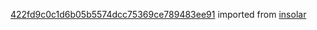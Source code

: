 [422fd9c0c1d6b05b5574dcc75369ce789483ee91](https://github.com/insolar/insolar/commit/422fd9c0c1d6b05b5574dcc75369ce789483ee91) imported from [insolar](https://github.com/insolar/insolar)
